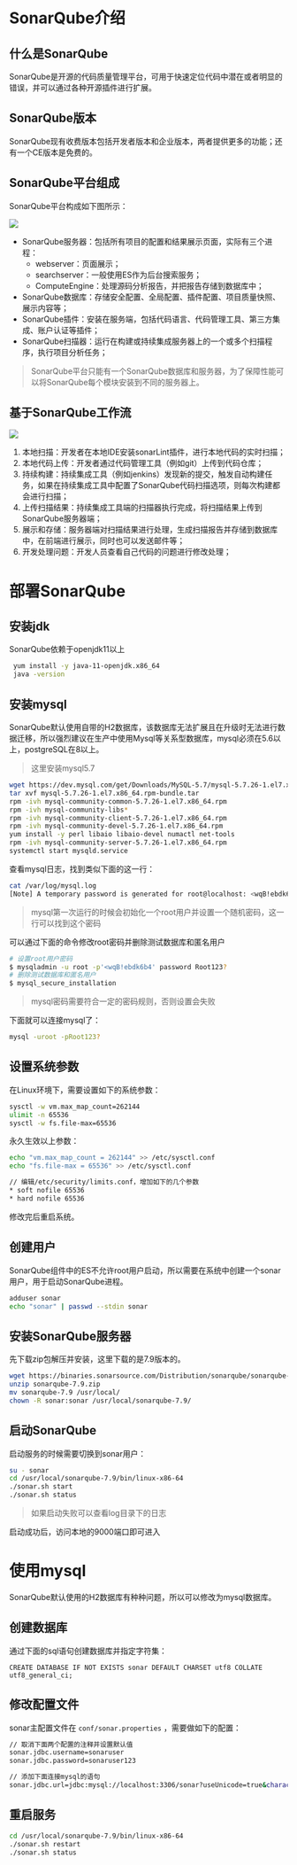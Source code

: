 # SonarQube介绍



## 什么是SonarQube

SonarQube是开源的代码质量管理平台，可用于快速定位代码中潜在或者明显的错误，并可以通过各种开源插件进行扩展。



## SonarQube版本

SonarQube现有收费版本包括开发者版本和企业版本，两者提供更多的功能；还有一个CE版本是免费的。



## SonarQube平台组成

SonarQube平台构成如下图所示：

![](statics/sonarqube.png)

- SonarQube服务器：包括所有项目的配置和结果展示页面，实际有三个进程：
  - webserver：页面展示；
  - searchserver：一般使用ES作为后台搜索服务；
  - ComputeEngine：处理源码分析报告，并把报告存储到数据库中；
- SonarQube数据库：存储安全配置、全局配置、插件配置、项目质量快照、展示内容等；
- SonarQube插件：安装在服务端，包括代码语言、代码管理工具、第三方集成、账户认证等插件；
- SonarQube扫描器：运行在构建或持续集成服务器上的一个或多个扫描程序，执行项目分析任务；



> SonarQube平台只能有一个SonarQube数据库和服务器，为了保障性能可以将SonarQube每个模块安装到不同的服务器上。



## 基于SonarQube工作流

![](statics/sonarqube-col.png)



1. 本地扫描：开发者在本地IDE安装sonarLint插件，进行本地代码的实时扫描；
2. 本地代码上传：开发者通过代码管理工具（例如git）上传到代码仓库；
3. 持续构建：持续集成工具（例如jenkins）发现新的提交，触发自动构建任务，如果在持续集成工具中配置了SonarQube代码扫描选项，则每次构建都会进行扫描；
4. 上传扫描结果：持续集成工具端的扫描器执行完成，将扫描结果上传到SonarQube服务器端；
5. 展示和存储：服务器端对扫描结果进行处理，生成扫描报告并存储到数据库中，在前端进行展示，同时也可以发送邮件等；
6. 开发处理问题：开发人员查看自己代码的问题进行修改处理；





# 部署SonarQube



## 安装jdk

SonarQube依赖于openjdk11以上

```bash
 yum install -y java-11-openjdk.x86_64
 java -version
```



## 安装mysql

SonarQube默认使用自带的H2数据库，该数据库无法扩展且在升级时无法进行数据迁移，所以强烈建议在生产中使用Mysql等关系型数据库，mysql必须在5.6以上，postgreSQL在8以上。



> 这里安装mysql5.7



```bash
wget https://dev.mysql.com/get/Downloads/MySQL-5.7/mysql-5.7.26-1.el7.x86_64.rpm-bundle.tar
tar xvf mysql-5.7.26-1.el7.x86_64.rpm-bundle.tar
rpm -ivh mysql-community-common-5.7.26-1.el7.x86_64.rpm
rpm -ivh mysql-community-libs*
rpm -ivh mysql-community-client-5.7.26-1.el7.x86_64.rpm
rpm -ivh mysql-community-devel-5.7.26-1.el7.x86_64.rpm
yum install -y perl libaio libaio-devel numactl net-tools
rpm -ivh mysql-community-server-5.7.26-1.el7.x86_64.rpm
systemctl start mysqld.service
```



查看mysql日志，找到类似下面的这一行：

```bash
cat /var/log/mysql.log
[Note] A temporary password is generated for root@localhost: <wqB!ebdk6b4
```

> mysql第一次运行的时候会初始化一个root用户并设置一个随机密码，这一行可以找到这个密码



可以通过下面的命令修改root密码并删除测试数据库和匿名用户

```bash
# 设置root用户密码
$ mysqladmin -u root -p'<wqB!ebdk6b4' password Root123?
# 删除测试数据库和匿名用户
$ mysql_secure_installation
```

> mysql密码需要符合一定的密码规则，否则设置会失败



下面就可以连接mysql了：

```bash
mysql -uroot -pRoot123?
```



## 设置系统参数

在Linux环境下，需要设置如下的系统参数：

```bash
sysctl -w vm.max_map_count=262144
ulimit -n 65536
sysctl -w fs.file-max=65536
```



永久生效以上参数：

```bash
echo "vm.max_map_count = 262144" >> /etc/sysctl.conf
echo "fs.file-max = 65536" >> /etc/sysctl.conf

// 编辑/etc/security/limits.conf，增加如下的几个参数
* soft nofile 65536
* hard nofile 65536
```



修改完后重启系统。



## 创建用户

SonarQube组件中的ES不允许root用户启动，所以需要在系统中创建一个sonar用户，用于启动SonarQube进程。

```bash
adduser sonar
echo "sonar" | passwd --stdin sonar
```



## 安装SonarQube服务器

先下载zip包解压并安装，这里下载的是7.9版本的。

```bash
wget https://binaries.sonarsource.com/Distribution/sonarqube/sonarqube-7.9.zip
unzip sonarqube-7.9.zip
mv sonarqube-7.9 /usr/local/
chown -R sonar:sonar /usr/local/sonarqube-7.9/
```





## 启动SonarQube

启动服务的时候需要切换到sonar用户：

```bash
su - sonar
cd /usr/local/sonarqube-7.9/bin/linux-x86-64
./sonar.sh start
./sonar.sh status
```

> 如果启动失败可以查看log目录下的日志



启动成功后，访问本地的9000端口即可进入



# 使用mysql

SonarQube默认使用的H2数据库有种种问题，所以可以修改为mysql数据库。



## 创建数据库

通过下面的sql语句创建数据库并指定字符集：

```mysql
CREATE DATABASE IF NOT EXISTS sonar DEFAULT CHARSET utf8 COLLATE utf8_general_ci;
```



## 修改配置文件

sonar主配置文件在 `conf/sonar.properties` ，需要做如下的配置：

```bash
// 取消下面两个配置的注释并设置默认值
sonar.jdbc.username=sonaruser
sonar.jdbc.password=sonaruser123

// 添加下面连接mysql的语句
sonar.jdbc.url=jdbc:mysql://localhost:3306/sonar?useUnicode=true&characterEncoding=utf8&rewriteBatchedStatements=true&useConfigs=maxPerformance&useSSL=false
```



## 重启服务

```bash
cd /usr/local/sonarqube-7.9/bin/linux-x86-64
./sonar.sh restart
./sonar.sh status
```

